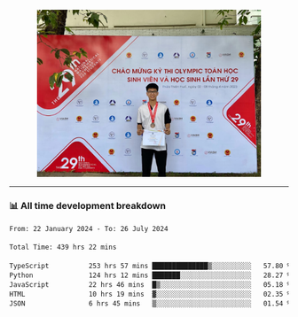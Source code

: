 <p align="center"><img src="asset/header.jpg" width="80%"/></p>

---
<!-- 
<details>
  <summary>📃 My Resume</summary>

### Education

- 📖 **Information Technology**\
📆 10/2021 - present\
📍 **Thang Long University** - Hoang Mai, Hanoi, Vietnam -->

<!-- ### Experience
- 👨‍💻 **Full Stack Web Intern**\
📆 09/2022 - 12/2023\
📍 **TECH 5S** -  Luu Huu Phuong, Phuong My Dinh I, Nam Tu Liem, Hanoi.


- 👨‍💻 **Full Stack Web Fresher**\
📆 1/2022 - 05/2023\
📍 **TECH 5S** -  Luu Huu Phuong, Phuong My Dinh I, Nam Tu Liem, Hanoi.

- 👨‍💻 **Frontend Web Fresher**\
📆 11/2023 - present\
📍 **White Neuron** -  Mau Luong, Ha Dong, Hanoi, Vietnam
</details> -->

### 📊 All time development breakdown

<!--START_SECTION:waka-->

```txt
From: 22 January 2024 - To: 26 July 2024

Total Time: 439 hrs 22 mins

TypeScript          253 hrs 57 mins ██████████████▒░░░░░░░░░░   57.80 %
Python              124 hrs 12 mins ███████░░░░░░░░░░░░░░░░░░   28.27 %
JavaScript          22 hrs 46 mins  █▒░░░░░░░░░░░░░░░░░░░░░░░   05.18 %
HTML                10 hrs 19 mins  ▓░░░░░░░░░░░░░░░░░░░░░░░░   02.35 %
JSON                6 hrs 45 mins   ▒░░░░░░░░░░░░░░░░░░░░░░░░   01.54 %
```

<!--END_SECTION:waka-->
